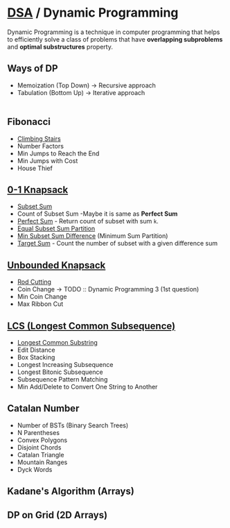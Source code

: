 # [DSA](../README.md) / Dynamic Programming

Dynamic Programming is a technique in computer programming that helps to efficiently solve a class of problems that have <b>overlapping subproblems</b> and <b>optimal substructures</b> property.

## Ways of DP

-   Memoization (Top Down) -> Recursive approach
-   Tabulation (Bottom Up) -> Iterative approach
    <br><br>

## Fibonacci

-   [Climbing Stairs](climbingStairs.md)
-   Number Factors
-   Min Jumps to Reach the End
-   Min Jumps with Cost
-   House Thief

## [0-1 Knapsack](./01%20Knapsack/knapsack.md)

-   [Subset Sum](./01%20Knapsack/subsetSum.md)
-   Count of Subset Sum -Maybe it is same as <b>Perfect Sum</b>
-   [Perfect Sum](./01%20Knapsack/perfectSum.md) - Return count of subset with sum `k`.
-   [Equal Subset Sum Partition](./01%20Knapsack/equalSumPartition.md)
-   [Min Subset Sum Difference](./01%20Knapsack/minimumSumPartition.md) (Minimum Sum Partition)
-   [Target Sum](./01%20Knapsack/targetSum.md) - Count the number of subset with a given difference sum

## [Unbounded Knapsack](unboundedKnapsack.md)

-   [Rod Cutting](rodCutting.md)
-   Coin Change -> TODO :: Dynamic Programming 3 (1st question)
-   Min Coin Change
-   Max Ribbon Cut

## [LCS (Longest Common Subsequence)](lcs.md)

-   [Longest Common Substring](longestCommonSubstring.md)
-   Edit Distance
-   Box Stacking
-   Longest Increasing Subsequence
-   Longest Bitonic Subsequence
-   Subsequence Pattern Matching
-   Min Add/Delete to Convert One String to Another

## Catalan Number

-   Number of BSTs (Binary Search Trees)
-   N Parentheses
-   Convex Polygons
-   Disjoint Chords
-   Catalan Triangle
-   Mountain Ranges
-   Dyck Words

## Kadane's Algorithm (Arrays)

## DP on Grid (2D Arrays)
